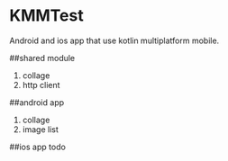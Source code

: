 # KMMTest

Android and ios app that use kotlin multiplatform mobile.

##shared module
1. collage
2. http client

##android app
1. collage
2. image list

##ios app
todo
